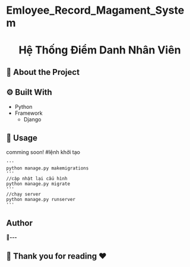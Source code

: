 # Emloyee_Record_Magament_System
 <h1 align="center">Hệ Thống Điểm Danh Nhân Viên</h1> 

## :star2: About the Project




## :gear: Built With

- Python
- Framework
  - Django

## 🚀 Usage
  comming soon!
  #lệnh khởi tạo

    '''
    python manage.py makemigrations
    '''
    //cập nhật lại cấu hình
    python manage.py migrate
    '''
    //chạy server
    python manage.py runserver
    '''
## Author

👤**---**


## 🤝 Thank you for reading ❤️
